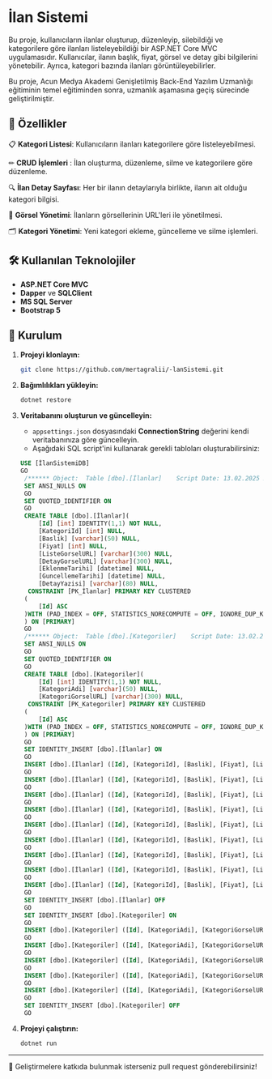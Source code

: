 # İlan Sistemi

Bu proje, kullanıcıların ilanlar oluşturup, düzenleyip, silebildiği ve kategorilere göre ilanları listeleyebildiği bir ASP.NET Core MVC uygulamasıdır. Kullanıcılar, ilanın başlık, fiyat, görsel ve detay gibi bilgilerini yönetebilir. Ayrıca, kategori bazında ilanları görüntüleyebilirler.

Bu proje, Acun Medya Akademi Genişletilmiş Back-End Yazılım Uzmanlığı eğitiminin temel eğitiminden sonra, uzmanlık aşamasına geçiş sürecinde geliştirilmiştir.

## 🚀 Özellikler

 📋 **Kategori Listesi**: Kullanıcıların ilanları kategorilere göre listeleyebilmesi.

 ✏ **CRUD İşlemleri** : İlan oluşturma, düzenleme, silme ve kategorilere göre düzenleme.

🔍 **İlan Detay Sayfası**: Her bir ilanın detaylarıyla birlikte, ilanın ait olduğu kategori bilgisi.

📸 **Görsel Yönetimi**: İlanların görsellerinin URL'leri ile yönetilmesi.

🗂 **Kategori Yönetimi**: Yeni kategori ekleme, güncelleme ve silme işlemleri.

## 🛠 Kullanılan Teknolojiler

- **ASP.NET Core MVC**
- **Dapper** ve **SQLClient** 
- **MS SQL Server**
- **Bootstrap 5**

## 📌 Kurulum

1. **Projeyi klonlayın:**
   ```sh
   git clone https://github.com/mertagralii/-lanSistemi.git
   ```
2. **Bağımlılıkları yükleyin:**
   ```sh
   dotnet restore
   ```
3. **Veritabanını oluşturun ve güncelleyin:**
   - `appsettings.json` dosyasındaki **ConnectionString** değerini kendi veritabanınıza göre güncelleyin.
   - Aşağıdaki SQL script'ini kullanarak gerekli tabloları oluşturabilirsiniz:

   ```sql
   USE [İlanSistemiDB]
   GO
    /****** Object:  Table [dbo].[İlanlar]    Script Date: 13.02.2025 20:28:30 ******/
    SET ANSI_NULLS ON
    GO
    SET QUOTED_IDENTIFIER ON
    GO
    CREATE TABLE [dbo].[İlanlar](
    	[Id] [int] IDENTITY(1,1) NOT NULL,
    	[KategoriId] [int] NULL,
    	[Baslik] [varchar](50) NULL,
    	[Fiyat] [int] NULL,
    	[ListeGorselURL] [varchar](300) NULL,
    	[DetayGorselURL] [varchar](300) NULL,
    	[EklenmeTarihi] [datetime] NULL,
    	[GuncellemeTarihi] [datetime] NULL,
    	[DetayYazisi] [varchar](80) NULL,
     CONSTRAINT [PK_İlanlar] PRIMARY KEY CLUSTERED 
    (
    	[Id] ASC
    )WITH (PAD_INDEX = OFF, STATISTICS_NORECOMPUTE = OFF, IGNORE_DUP_KEY = OFF, ALLOW_ROW_LOCKS = ON, ALLOW_PAGE_LOCKS = ON, OPTIMIZE_FOR_SEQUENTIAL_KEY = OFF) ON [PRIMARY]
    ) ON [PRIMARY]
    GO
    /****** Object:  Table [dbo].[Kategoriler]    Script Date: 13.02.2025 20:28:30 ******/
    SET ANSI_NULLS ON
    GO
    SET QUOTED_IDENTIFIER ON
    GO
    CREATE TABLE [dbo].[Kategoriler](
    	[Id] [int] IDENTITY(1,1) NOT NULL,
    	[KategoriAdi] [varchar](50) NULL,
    	[KategoriGorselURL] [varchar](300) NULL,
     CONSTRAINT [PK_Kategoriler] PRIMARY KEY CLUSTERED 
    (
    	[Id] ASC
    )WITH (PAD_INDEX = OFF, STATISTICS_NORECOMPUTE = OFF, IGNORE_DUP_KEY = OFF, ALLOW_ROW_LOCKS = ON, ALLOW_PAGE_LOCKS = ON, OPTIMIZE_FOR_SEQUENTIAL_KEY = OFF) ON [PRIMARY]
    ) ON [PRIMARY]
    GO
    SET IDENTITY_INSERT [dbo].[İlanlar] ON 
    GO
    INSERT [dbo].[İlanlar] ([Id], [KategoriId], [Baslik], [Fiyat], [ListeGorselURL], [DetayGorselURL], [EklenmeTarihi], [GuncellemeTarihi], [DetayYazisi]) VALUES (1, 1, N'Toyota Corolla', 5000, N'https://upload.wikimedia.org/wikipedia/commons/thumb/f/f6/Toyota_Corolla_Limousine_Hybrid_Genf_2019_1Y7A5576.jpg/800px-Toyota_Corolla_Limousine_Hybrid_Genf_2019_1Y7A5576.jpg', N'https://upload.wikimedia.org/wikipedia/commons/thumb/f/f6/Toyota_Corolla_Limousine_Hybrid_Genf_2019_1Y7A5576.jpg/800px-Toyota_Corolla_Limousine_Hybrid_Genf_2019_1Y7A5576.jpg', CAST(N'2025-02-12T00:00:00.000' AS DateTime), CAST(N'2025-02-12T14:36:55.117' AS DateTime), NULL)
    GO
    INSERT [dbo].[İlanlar] ([Id], [KategoriId], [Baslik], [Fiyat], [ListeGorselURL], [DetayGorselURL], [EklenmeTarihi], [GuncellemeTarihi], [DetayYazisi]) VALUES (2, 1, N'Mercedes C200', 6000, N'https://pladmin.mercedes-benz.com.tr/cdn/images/a-serisi.png', N'https://pladmin.mercedes-benz.com.tr/cdn/images/a-serisi.png', CAST(N'2020-02-12T00:00:00.000' AS DateTime), CAST(N'2025-02-12T14:37:10.587' AS DateTime), NULL)
    GO
    INSERT [dbo].[İlanlar] ([Id], [KategoriId], [Baslik], [Fiyat], [ListeGorselURL], [DetayGorselURL], [EklenmeTarihi], [GuncellemeTarihi], [DetayYazisi]) VALUES (3, 1, N'BMW İ20', 8000, N'https://i0.shbdn.com/photos/40/05/02/x5_1166400502s03.jpg', N'https://i0.shbdn.com/photos/40/05/02/x5_1166400502s03.jpg', CAST(N'2019-05-12T00:00:00.000' AS DateTime), CAST(N'2025-02-12T14:37:27.117' AS DateTime), NULL)
    GO
    INSERT [dbo].[İlanlar] ([Id], [KategoriId], [Baslik], [Fiyat], [ListeGorselURL], [DetayGorselURL], [EklenmeTarihi], [GuncellemeTarihi], [DetayYazisi]) VALUES (4, 2, N'İphone 16 Pro', 2000, N'https://bsimg.nl/images/apple-iphone-16-pro-128gb-zwart-eu_1.png/z3EBGhIBQcCUDb3cj0JaADp8MMU%3D/fit-in/257x400/filters%3Aformat%28png%29%3Aupscale%28%29', N'https://bsimg.nl/images/apple-iphone-16-pro-128gb-zwart-eu_1.png/z3EBGhIBQcCUDb3cj0JaADp8MMU%3D/fit-in/257x400/filters%3Aformat%28png%29%3Aupscale%28%29', CAST(N'2025-10-10T00:00:00.000' AS DateTime), CAST(N'2025-02-12T14:37:47.317' AS DateTime), NULL)
    GO
    INSERT [dbo].[İlanlar] ([Id], [KategoriId], [Baslik], [Fiyat], [ListeGorselURL], [DetayGorselURL], [EklenmeTarihi], [GuncellemeTarihi], [DetayYazisi]) VALUES (5, 3, N'Mac Pro', 9000, N'https://store.storeimages.cdn-apple.com/4668/as-images.apple.com/is/mbp16-silver-select-202410?wid=904&hei=840&fmt=png-alpha&.v=1728916322497', N'https://store.storeimages.cdn-apple.com/4668/as-images.apple.com/is/mbp16-silver-select-202410?wid=904&hei=840&fmt=png-alpha&.v=1728916322497', CAST(N'2022-11-06T00:00:00.000' AS DateTime), CAST(N'2025-02-12T14:38:21.940' AS DateTime), NULL)
    GO
    INSERT [dbo].[İlanlar] ([Id], [KategoriId], [Baslik], [Fiyat], [ListeGorselURL], [DetayGorselURL], [EklenmeTarihi], [GuncellemeTarihi], [DetayYazisi]) VALUES (6, 3, N'Huawei D16', 6000, N'https://consumer.huawei.com/dam/content/dam/huawei-cbg-site/common/mkt/pdp/admin-image/pc/matebook-d-16-2024/list/list-silver.png', N'https://consumer.huawei.com/dam/content/dam/huawei-cbg-site/common/mkt/pdp/admin-image/pc/matebook-d-16-2024/list/list-silver.png', CAST(N'2025-06-06T00:00:00.000' AS DateTime), CAST(N'2025-02-12T14:38:42.357' AS DateTime), NULL)
    GO
    INSERT [dbo].[İlanlar] ([Id], [KategoriId], [Baslik], [Fiyat], [ListeGorselURL], [DetayGorselURL], [EklenmeTarihi], [GuncellemeTarihi], [DetayYazisi]) VALUES (7, 4, N'İktidar', 50, N'https://img.kitapyurdu.com/v1/getImage/fn:11753520/wh:true/miw:200/mih:200', N'https://img.kitapyurdu.com/v1/getImage/fn:11753520/wh:true/miw:200/mih:200', CAST(N'2024-04-04T00:00:00.000' AS DateTime), CAST(N'2025-02-12T14:38:58.860' AS DateTime), NULL)
    GO
    INSERT [dbo].[İlanlar] ([Id], [KategoriId], [Baslik], [Fiyat], [ListeGorselURL], [DetayGorselURL], [EklenmeTarihi], [GuncellemeTarihi], [DetayYazisi]) VALUES (9, 4, N'Savaş ve Barış', 40, N'https://img.kitapyurdu.com/v1/getImage/fn:1186755/wh:true/wi:500', N'https://img.kitapyurdu.com/v1/getImage/fn:1186755/wh:true/wi:500', CAST(N'2020-08-11T00:00:00.000' AS DateTime), CAST(N'2025-02-12T14:42:04.910' AS DateTime), N'test')
    GO
    INSERT [dbo].[İlanlar] ([Id], [KategoriId], [Baslik], [Fiyat], [ListeGorselURL], [DetayGorselURL], [EklenmeTarihi], [GuncellemeTarihi], [DetayYazisi]) VALUES (12, 7, N'Test', 1000, N'https://encrypted-tbn0.gstatic.com/images?q=tbn:ANd9GcSdSvbwKZZAqE8SmUV3QD5Qy6M_epQuKkrfWw&s', N'https://encrypted-tbn0.gstatic.com/images?q=tbn:ANd9GcSdSvbwKZZAqE8SmUV3QD5Qy6M_epQuKkrfWw&s', CAST(N'2025-02-12T16:23:34.623' AS DateTime), NULL, NULL)
    GO
    SET IDENTITY_INSERT [dbo].[İlanlar] OFF
    GO
    SET IDENTITY_INSERT [dbo].[Kategoriler] ON 
    GO
    INSERT [dbo].[Kategoriler] ([Id], [KategoriAdi], [KategoriGorselURL]) VALUES (1, N'Otomobil', N'https://www.shutterstock.com/image-vector/car-icon-editable-vector-isolated-600nw-2478885391.jpg')
    GO
    INSERT [dbo].[Kategoriler] ([Id], [KategoriAdi], [KategoriGorselURL]) VALUES (2, N'Telefon', N'https://static.vecteezy.com/system/resources/thumbnails/003/720/476/small_2x/phone-icon-telephone-icon-symbol-for-app-and-messenger-vector.jpg')
    GO
    INSERT [dbo].[Kategoriler] ([Id], [KategoriAdi], [KategoriGorselURL]) VALUES (3, N'Bilgisayar', N'https://encrypted-tbn0.gstatic.com/images?q=tbn:ANd9GcTxXsF4PNq18RXAaW-iCW3GmZa3hIj5cD7Pbw&s')
    GO
    INSERT [dbo].[Kategoriler] ([Id], [KategoriAdi], [KategoriGorselURL]) VALUES (4, N'Kitap', N'https://cdn-icons-png.flaticon.com/512/4/4259.png')
    GO
    INSERT [dbo].[Kategoriler] ([Id], [KategoriAdi], [KategoriGorselURL]) VALUES (7, N'Çoçuk', N'https://cdn-icons-png.flaticon.com/512/4436/4436481.png')
    GO
    SET IDENTITY_INSERT [dbo].[Kategoriler] OFF
    GO

   ```

4. **Projeyi çalıştırın:**
   ```sh
   dotnet run
   ```
---

🎯 Geliştirmelere katkıda bulunmak isterseniz pull request gönderebilirsiniz!

